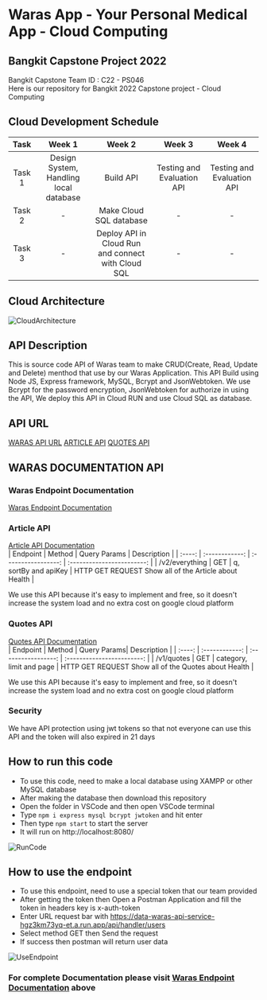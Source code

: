 # Waras App - Your Personal Medical App - Cloud Computing

## Bangkit Capstone Project 2022
Bangkit Capstone Team ID : C22 - PS046 <br>
Here is our repository for Bangkit 2022 Capstone project - Cloud Computing

## Cloud Development Schedule
|  Task  |     Week 1     |       Week 2        |            Week 3          |           Week 4          |
| :----: | :------------: | :-----------------: | :------------------------: |:------------------------: |
| Task 1 | Design System, Handling local database   | Build API      | Testing and Evaluation API  | Testing and Evaluation API  |
| Task 2 | - | Make Cloud SQL database | -             | -             |
| Task 3 |       -         | Deploy API in Cloud Run and connect with Cloud SQL  |     -     | -             |

## Cloud Architecture
![CloudArchitecture](https://github.com/yuliusius1/waras-bangkit-capstone-2022/blob/main/assets/cloud_architecture.png)
<br>
## API Description
This is source code API of Waras team to make CRUD(Create, Read, Update and Delete) menthod that use by our Waras Application. This API Build using Node JS, Express framework, MySQL, Bcrypt and JsonWebtoken. We use Bcrypt for the password encryption, JsonWebtoken for authorize in using the API, We deploy this API in Cloud RUN and use Cloud SQL as database.
<br>
## API URL
[WARAS API URL](https://data-waras-api-service-hgz3km73yq-et.a.run.app/)
[ARTICLE API](https://newsapi.org/v2/everything?q=covid&sortBy=publishedAt&apiKey=2a81a09b7fae49ba817399a2fc9cb666)
[QUOTES API](https://world-of-quotes.p.rapidapi.com/v1/quotes?category=health&limit=20&page=1)
<br>
## <a name="docum"></a>WARAS DOCUMENTATION API
### Waras Endpoint Documentation
[Waras Endpoint Documentation](https://documenter.getpostman.com/view/21187908/Uz5CLHqp)

### Article API
[Article API Documentation](https://newsapi.org/docs/endpoints/everything)
<br>
|  Endpoint |  Method	     |      Query Params |           Description          |
| :----: | :------------: | :-----------------: | :------------------------: |
| /v2/everything | GET   | q, sortBy and apiKey      | HTTP GET REQUEST Show all of the Article about Health  |

We use this API because it's easy to implement and free, so it doesn't increase the system load and no extra cost on google cloud platform

### Quotes API
[Quotes API Documentation](https://rapidapi.com/karanp41-eRiF1pYLK1P/api/world-of-quotes/)
<br>
|  Endpoint |  Method	     |   Query Params|           Description          |
| :----: | :------------: | :-----------------: | :------------------------: |
| /v1/quotes | GET   | category, limit and page      | HTTP GET REQUEST Show all of the Quotes about Health  |

We use this API because it's easy to implement and free, so it doesn't increase the system load and no extra cost on google cloud platform

### Security
We have API protection using jwt tokens so that not everyone can use this API and the token will also expired in 21 days

## How to run this code
* To use this code, need to make a local database using XAMPP or other MySQL database
* After making the database then download this repository
* Open the folder in VSCode and then open VSCode terminal
* Type ```npm i express mysql bcrypt jwtoken``` and hit enter
* Then type ```npm start``` to start the server
* It will run on http://localhost:8080/

![RunCode](https://github.com/yuliusius1/waras-bangkit-capstone-2022/blob/main/assets/run_code.jpeg)
<br>
## How to use the endpoint
* To use this endpoint, need to use a special token that our team provided
* After getting the token then Open a Postman Application and fill the token in headers key is x-auth-token
* Enter URL request bar with https://data-waras-api-service-hgz3km73yq-et.a.run.app/api/handler/users
* Select method GET then Send the request
* If success then postman will return user data

![UseEndpoint](https://github.com/yuliusius1/waras-bangkit-capstone-2022/blob/main/assets/run_endpoint.jpeg)
<br>
### For complete Documentation please visit [Waras Endpoint Documentation](#docum) above
